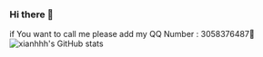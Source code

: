 ### Hi there 👋
if You want to call me please add my QQ Number : 3058376487🐧
![xianhhh's GitHub stats](https://github-readme-stats.vercel.app/api?username=xianhhh)

